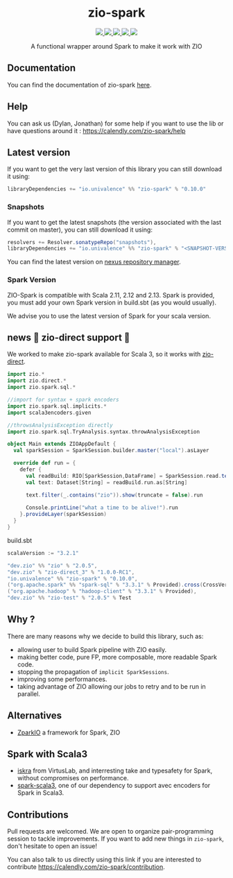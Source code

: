 <h1 align="center">zio-spark</h1>

<p align="center">
  <a href="https://img.shields.io/badge/Project%20Stage-Development-yellowgreen.svg">
    <img src="https://img.shields.io/badge/Project%20Stage-Development-yellowgreen.svg" />
  </a>
  <a href="https://github.com/univalence/zio-spark/actions">
    <img src="https://github.com/univalence/zio-spark/actions/workflows/ci.yml/badge.svg" />
  </a>
  <a href="https://codecov.io/gh/univalence/zio-spark">
    <img src="https://codecov.io/gh/univalence/zio-spark/branch/master/graph/badge.svg" />
  </a>
  <a href="https://scala-steward.org">
    <img src="https://img.shields.io/badge/Scala_Steward-helping-blue.svg?style=flat&logo=data:image/png;base64,iVBORw0KGgoAAAANSUhEUgAAAA4AAAAQCAMAAAARSr4IAAAAVFBMVEUAAACHjojlOy5NWlrKzcYRKjGFjIbp293YycuLa3pYY2LSqql4f3pCUFTgSjNodYRmcXUsPD/NTTbjRS+2jomhgnzNc223cGvZS0HaSD0XLjbaSjElhIr+AAAAAXRSTlMAQObYZgAAAHlJREFUCNdNyosOwyAIhWHAQS1Vt7a77/3fcxxdmv0xwmckutAR1nkm4ggbyEcg/wWmlGLDAA3oL50xi6fk5ffZ3E2E3QfZDCcCN2YtbEWZt+Drc6u6rlqv7Uk0LdKqqr5rk2UCRXOk0vmQKGfc94nOJyQjouF9H/wCc9gECEYfONoAAAAASUVORK5CYII=" />
  </a>
  <a href="https://index.scala-lang.org/univalence/zio-spark/zio-spark">
    <img src="https://index.scala-lang.org/univalence/zio-spark/zio-spark/latest-by-scala-version.svg?platform=jvm" />
  </a>
</p>

<p align="center">
   A functional wrapper around Spark to make it work with ZIO
</p>

## Documentation

You can find the documentation of zio-spark [here](https://univalence.github.io/zio-spark/).

## Help

You can ask us (Dylan, Jonathan) for some help if you want to use the lib or have questions around it : 
https://calendly.com/zio-spark/help

## Latest version

If you want to get the very last version of this library you can still download it using:

```scala
libraryDependencies += "io.univalence" %% "zio-spark" % "0.10.0"
```

### Snapshots

If you want to get the latest snapshots (the version associated with the last commit on master), you can still download
it using:

```scala
resolvers += Resolver.sonatypeRepo("snapshots"),
libraryDependencies += "io.univalence" %% "zio-spark" % "<SNAPSHOT-VERSION>"
```

You can find the latest version on 
[nexus repository manager](https://oss.sonatype.org/#nexus-search;gav~io.univalence~zio-spark_2.13~~~~kw,versionexpand).

### Spark Version

ZIO-Spark is compatible with Scala 2.11, 2.12 and 2.13. Spark is provided, you must add your own Spark version in 
build.sbt (as you would usually). 

We advise you to use the latest version of Spark for your scala version.

## news 🎉 zio-direct support 🎉

We worked to make zio-spark available for Scala 3, so it works with [zio-direct](https://github.com/zio/zio-direct).

```scala
import zio.*
import zio.direct.*
import zio.spark.sql.*

//import for syntax + spark encoders
import zio.spark.sql.implicits.*
import scala3encoders.given

//throwsAnalysisException directly
import zio.spark.sql.TryAnalysis.syntax.throwAnalysisException

object Main extends ZIOAppDefault {
  val sparkSession = SparkSession.builder.master("local").asLayer

  override def run = {
    defer {
      val readBuild: RIO[SparkSession,DataFrame] = SparkSession.read.text("./build.sbt")
      val text: Dataset[String] = readBuild.run.as[String]

      text.filter(_.contains("zio")).show(truncate = false).run
      
      Console.printLine("what a time to be alive!").run
    }.provideLayer(sparkSession)
  }
}
```

build.sbt
```scala
scalaVersion := "3.2.1"

"dev.zio" %% "zio" % "2.0.5",
"dev.zio" % "zio-direct_3" % "1.0.0-RC1",
"io.univalence" %% "zio-spark" % "0.10.0",
("org.apache.spark" %% "spark-sql" % "3.3.1" % Provided).cross(CrossVersion.for3Use2_13),
("org.apache.hadoop" % "hadoop-client" % "3.3.1" % Provided),
"dev.zio" %% "zio-test" % "2.0.5" % Test
```

## Why ?

There are many reasons why we decide to build this library, such as:
* allowing user to build Spark pipeline with ZIO easily.
* making better code, pure FP, more composable, more readable Spark code.
* stopping the propagation of ```implicit SparkSessions```.
* improving some performances.
* taking advantage of ZIO allowing our jobs to retry and to be run in parallel.

## Alternatives

- [ZparkIO](https://github.com/leobenkel/ZparkIO) a framework for Spark, ZIO


## Spark with Scala3
- [iskra](https://github.com/VirtusLab/iskra) from VirtusLab, and interresting take and typesafety for Spark, without compromises on performance.
- [spark-scala3](https://github.com/vincenzobaz/spark-scala3), one of our dependency to support avec encoders for Spark in Scala3.


## Contributions

Pull requests are welcomed. We are open to organize pair-programming session to tackle improvements. If you want to add
new things in `zio-spark`, don't hesitate to open an issue!

You can also talk to us directly using this link if you are interested to contribute 
https://calendly.com/zio-spark/contribution.
